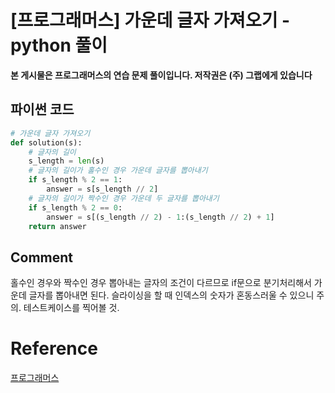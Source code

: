 
# [프로그래머스] 가운데 글자 가져오기 - python 풀이

**본 게시물은 프로그래머스의 연습 문제 풀이입니다. 저작권은 (주) 그랩에게 있습니다**

## 파이썬 코드

```python
# 가운데 글자 가져오기
def solution(s):
    # 글자의 길이
    s_length = len(s)
    # 글자의 길이가 홀수인 경우 가운데 글자를 뽑아내기
    if s_length % 2 == 1:
        answer = s[s_length // 2]
    # 글자의 길이가 짝수인 경우 가운데 두 글자를 뽑아내기
    if s_length % 2 == 0:
        answer = s[(s_length // 2) - 1:(s_length // 2) + 1]
    return answer
```



## Comment

홀수인 경우와 짝수인 경우 뽑아내는 글자의 조건이 다르므로 if문으로 분기처리해서 가운데 글자를 뽑아내면 된다. 슬라이싱을 할 때 인덱스의 숫자가 혼동스러울 수 있으니 주의. 테스트케이스를 찍어볼 것.

# Reference

[프로그래머스](https://programmers.co.kr)

